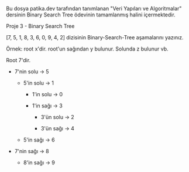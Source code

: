 Bu dosya patika.dev tarafından tanımlanan "Veri Yapıları ve Algoritmalar" dersinin Binary Search Tree ödevinin tamamlanmış halini içermektedir.


Proje 3 - Binary Search Tree

[7, 5, 1, 8, 3, 6, 0, 9, 4, 2] dizisinin Binary-Search-Tree aşamalarını yazınız.

Örnek: root x'dir. root'un sağından y bulunur. Solunda z bulunur vb.


Root 7'dir.

- 7'nin solu → 5

    - 5'in solu → 1

        - 1'in solu → 0

        - 1'in sağı → 3

            - 3'ün solu → 2

            - 3'ün sağı → 4

    - 5'in sağı → 6

- 7'nin sağı → 8

    - 8'in sağı → 9
